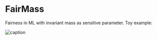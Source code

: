 # FairMass
Fairness in ML with invariant mass as sensitive parameter. Toy example:

![caption](Clf_perf_100.gif "perf")

